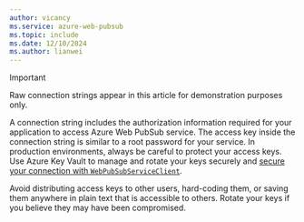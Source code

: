 ```yaml
---
author: vicancy
ms.service: azure-web-pubsub
ms.topic: include
ms.date: 12/10/2024
ms.author: lianwei
---
```


> [!IMPORTANT]
> Raw connection strings appear in this article for demonstration purposes only.
>
> A connection string includes the authorization information required for your application to access Azure Web PubSub service. The access key inside the connection string is similar to a root password for your service. In production environments, always be careful to protect your access keys. Use Azure Key Vault to manage and rotate your keys securely and [secure your connection with `WebPubSubServiceClient`](../articles/azure-web-pubsub/howto-create-serviceclient-with-net-and-azure-identity).
>
> Avoid distributing access keys to other users, hard-coding them, or saving them anywhere in plain text that is accessible to others. Rotate your keys if you believe they may have been compromised.
